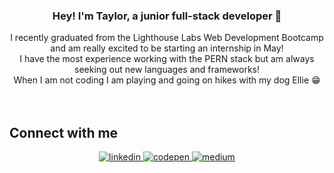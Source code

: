 
  

### <div align="center">Hey! I'm Taylor, a junior full-stack developer  🚀</div>  
  

<div align="center">I recently graduated from the Lighthouse Labs Web Development Bootcamp and am really excited to be starting an internship in May! 
</div>  
  

<div align="center">I have the most experience working with the PERN stack but am always seeking out new languages and frameworks! </div>  
  

<div align="center">When I am not coding I am playing and going on hikes with my dog Ellie 😁</div>  
  

<br/> 

<br/>  


## Connect with me  
<div align="center">
<a href="https://linkedin.com/in/taylor-noj" target="_blank">
<img src=https://img.shields.io/badge/linkedin-%231E77B5.svg?&style=for-the-badge&logo=linkedin&logoColor=white alt=linkedin style="margin-bottom: 5px;" />
</a>
<a href="https://codepen.com/taylornoj" target="_blank">
<img src=https://img.shields.io/badge/codepen-%23131417.svg?&style=for-the-badge&logo=codepen&logoColor=white alt=codepen style="margin-bottom: 5px;" />
</a>
<a href="https://medium.com/@taylornoj" target="_blank">
<img src=https://img.shields.io/badge/medium-%23292929.svg?&style=for-the-badge&logo=medium&logoColor=white alt=medium style="margin-bottom: 5px;" />
</a>  
</div>  
  

<br/>  

